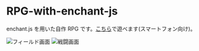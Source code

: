 # RPG-with-enchant-js
enchant.js を用いた自作 RPG です。[こちら](http://rn86222rpg.starfree.jp/)で遊べます(スマートフォン向け)。

![フィールド画面](https://github.com/Rn86222/RPG-with-enchant-js/assets/84275482/c8f9644d-1f72-4901-bb99-5eb6d2da5dac)
![戦闘画面](https://github.com/Rn86222/RPG-with-enchant-js/assets/84275482/c1c7c60b-83ad-45f4-860f-4a71c867fe2e)
